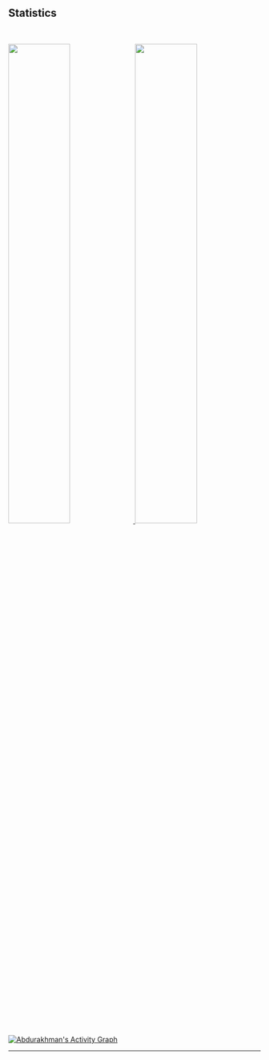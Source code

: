 
## Statistics

<br/>
<p align="left">
  <a href="https://abduazimov-site.ml">
  <img width="49.5%" src="https://github-readme-stats.vercel.app/api?username=abdurakhman-uz&show_icons=true&theme=gruvbox&hide_border=true" />
    <img width="49.5%" src="https://github-readme-streak-stats.herokuapp.com/?user=abdurakhman-uz&theme=gruvbox&hide_border=true" />
  </a>
</p>
<br>

[![Abdurakhman's Activity Graph](https://activity-graph.herokuapp.com/graph?username=Abdurakhman-UZ&custom_title=Abdurakhman-UZ%20Trips's%20Contribution%20Graph&theme=gruvbox&bg_color=282828&hide_border=true&line=d1a01f&point=c58545)](https://abhigyantrips.dev)

------
